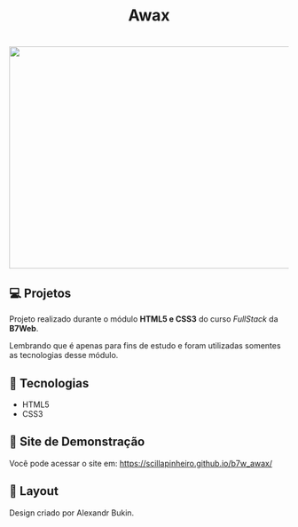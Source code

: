 <h1 align="center">Awax<h1>

<p align="center">
  <img width="800" height="400" src="https://github.com/scillapinheiro/b7w_awax/blob/main/free-psd-multipurpose-landing-page-d4.jpg">
</p>

## 💻 Projetos
Projeto realizado durante o módulo **HTML5 e CSS3** do curso *FullStack* da **B7Web**.

Lembrando que é apenas para fins de estudo e foram utilizadas somentes as tecnologias desse módulo.


## 🚀 Tecnologias

- HTML5
- CSS3

  
## 👀 Site de Demonstração
Você pode acessar o site em:
https://scillapinheiro.github.io/b7w_awax/


## 🔖 Layout
Design criado por Alexandr Bukin.

